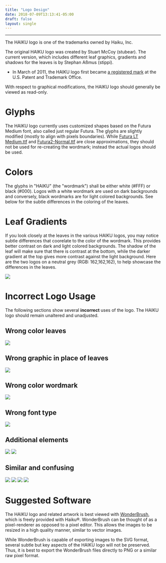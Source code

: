 ```yaml
---
title: "Logo Design"
date: 2018-07-09T13:13:41-05:00
draft: false
layout: single
---
```


---- 

The HAIKU logo is one of the trademarks owned by Haiku, Inc.

The original HAIKU logo was created by Stuart McCoy (stubear). The current version, which includes different leaf graphics, gradients and shadows for the leaves is by Stephan Aßmus (stippi).

* In March of 2011, the HAIKU logo first became [a registered mark](/docs/haiku_inc-uspto-registration_certificate-85093759.pdf) at the U.S. Patent and Trademark Office.

With respect to graphical modifications, the HAIKU logo should generally be viewed as read-only.

# Glyphs

The HAIKU logo currently uses customized shapes based on the Futura Medium font, also called just regular Futura. The glyphs are slightly modified (mostly to align with pixels boundaries). While [Futura LT Medium.ttf](https://www.fontyukle.com/en/Futura+LT+Medium.ttf) and [Futura2-Normal.ttf](https://www.fontyukle.com/en/Futura2-Normal.ttf) are close approximations, they should not be used for re-creating the wordmark; instead the actual logos should be used.

# Colors

The glyphs in "HAIKU" (the "wordmark") shall be either white (#FFF) or black (#000). Logos with a white wordmark are used on dark backgrounds and conversely, black wordmarks are for light colored backgrounds. See below for the subtle differences in the coloring of the leaves.

# Leaf Gradients

If you look closely at the leaves in the various HAIKU logos, you may notice subtle differences that coorelate to the color of the wordmark. This provides better contrast on dark and light colored backgrounds. The shadow of the leaf will make sure that there is contrast at the bottom, while the darker gradient at the top gives more contrast against the light background. Here are the two logos on a neutral grey (RGB: 162,162,162), to help showcase the differences in the leaves.

<img src="/images/HAIKU-logo-comparison.png">

# Incorrect Logo Usage

The following sections show several **incorrect** uses of the logo. The HAIKU logo should remain unaltered and unadjusted.

## Wrong color leaves

<img src="/images/logo/Incorrect-example-HAIKU-red-white-blue.png">

## Wrong graphic in place of leaves

<img src="/images/logo/Incorrect-example-HAIKU-wrong-leaves.png">

## Wrong color wordmark

<img src="/images/logo/Incorrect-example-HAIKU-wrong-font-color.png">

## Wrong font type

<img src="/images/logo/Incorrect-example-HAIKU-wrong-font-type.png">


## Additional elements

<img src="/images/logo/Incorrect-example-HAIKU-superfan.png">
<img src="/images/logo/Incorrect-example-HAIKUMAX.png">


## Similar and confusing

<img src="/images/logo/Incorrect-example-HAIKU-confusing.png">
<img src="/images/logo/Incorrect-example-HAIKU-confusing-2.png">
<img src="/images/logo/Incorrect-example-HAIKU-confusing-3.png">
<img src="/images/logo/Incorrect-example-HAIKU-confusing-4.png">

# Suggested Software

The HAIKU logo and related artwork is best viewed with [WonderBrush](http://yellowbites.com/wonderbrush.html), which is freely provided with Haiku®. WonderBrush can be thought of as a pixel-renderer as opposed to a pixel editor. This allows the images to be resized in a high quality manner, similar to vector images.

While WonderBrush is capable of exporting images to the SVG format, several subtle but key aspects of the HAIKU logo will not be preserved. Thus, it is best to export the WonderBrush files directly to PNG or a similar raw pixel format.

